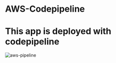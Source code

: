 # AWS-Codepipeline
# This app is deployed with codepipeline
![aws-pipeline](https://user-images.githubusercontent.com/91993656/151682391-26a55b0d-74aa-48c5-a5cc-45cc1cc89d62.gif)
